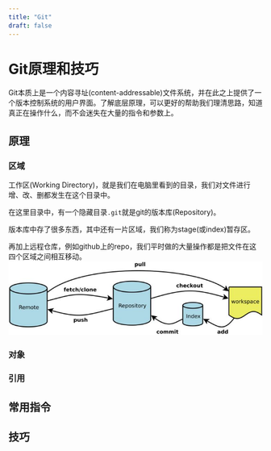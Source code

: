 ```yaml
---
title: "Git"
draft: false
---
```


# Git原理和技巧

Git本质上是一个内容寻址(content-addressable)文件系统，并在此之上提供了一个版本控制系统的用户界面。了解底层原理，可以更好的帮助我们理清思路，知道真正在操作什么，而不会迷失在大量的指令和参数上。

原理
-------

### 区域

工作区(Working Directory)，就是我们在电脑里看到的目录，我们对文件进行增、改、删都发生在这个目录中。

在这里目录中，有一个隐藏目录`.git`就是git的版本库(Repository)。

版本库中存了很多东西，其中还有一片区域，我们称为stage(或index)暂存区。

再加上远程仓库，例如github上的repo，我们平时做的大量操作都是把文件在这四个区域之间相互移动。
![area](./images/area.jpg)

### 对象

### 引用


常用指令
-------

技巧
-------